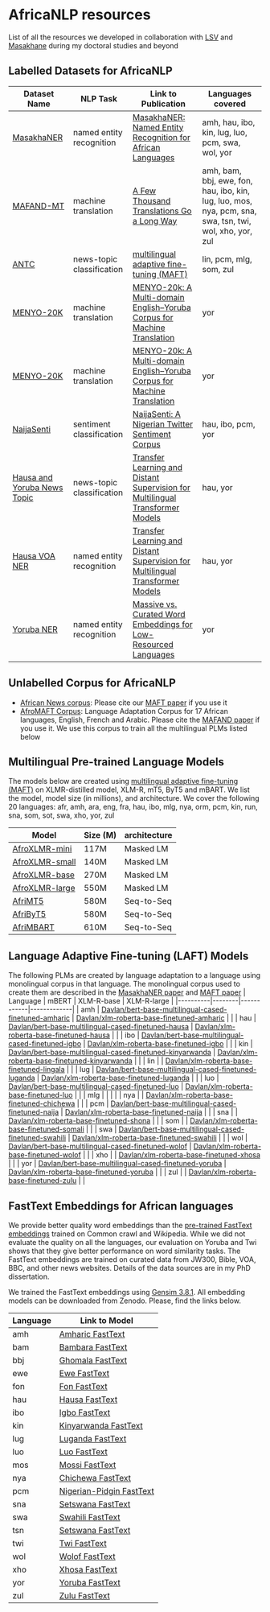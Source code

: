  # AfricaNLP resources
List of all the resources we developed in collaboration with [LSV](https://www.lsv.uni-saarland.de/) and [Masakhane](https://www.masakhane.io/) during my doctoral studies and beyond

## Labelled Datasets for AfricaNLP

| Dataset Name | NLP Task | Link to Publication  | Languages covered |
|----------|----------|--------|----------------------------|
| [MasakhaNER](https://github.com/masakhane-io/masakhane-ner) | named entity recognition | [MasakhaNER: Named Entity Recognition for African Languages](https://aclanthology.org/2021.tacl-1.66/)  | amh, hau, ibo, kin, lug, luo, pcm, swa, wol, yor|
| [MAFAND-MT](https://github.com/masakhane-io/lafand-mt) | machine translation | [A Few Thousand Translations Go a Long Way](https://aclanthology.org/2022.naacl-main.223/)| amh, bam, bbj, ewe, fon, hau, ibo, kin, lug, luo, mos, nya, pcm, sna, swa, tsn, twi, wol, xho, yor, zul|
| [ANTC](https://github.com/uds-lsv/afro-maft)      | news-topic classification | [multilingual adaptive fine-tuning (MAFT)](https://arxiv.org/abs/2204.06487) | lin, pcm, mlg, som, zul |
| [MENYO-20K](https://github.com/uds-lsv/menyo-20k_MT) | machine translation | [MENYO-20k: A Multi-domain English–Yoruba Corpus for Machine Translation](https://arxiv.org/abs/2103.08647v1)| yor|
| [MENYO-20K](https://github.com/uds-lsv/menyo-20k_MT) | machine translation | [MENYO-20k: A Multi-domain English–Yoruba Corpus for Machine Translation](https://arxiv.org/abs/2103.08647v1)| yor|
| [NaijaSenti](https://github.com/hausanlp/NaijaSenti) | sentiment classification | [NaijaSenti: A Nigerian Twitter Sentiment Corpus](https://arxiv.org/abs/2201.08277)| hau, ibo, pcm, yor|
| [Hausa and Yoruba News Topic](https://github.com/uds-lsv/transfer-distant-transformer-african) | news-topic classification | [Transfer Learning and Distant Supervision for Multilingual Transformer Models](https://aclanthology.org/2020.emnlp-main.204/)| hau, yor|
| [Hausa VOA NER](https://github.com/uds-lsv/transfer-distant-transformer-african) | named entity recognition | [Transfer Learning and Distant Supervision for Multilingual Transformer Models](https://aclanthology.org/2020.emnlp-main.204/)| hau, yor|
| [Yoruba NER](https://github.com/ajesujoba/YorubaTwi-Embedding/tree/master/Yoruba/Yoruba-NER) | named entity recognition | [Massive vs. Curated Word Embeddings for Low-Resourced Languages](https://aclanthology.org/2020.lrec-1.335/)| yor|


## Unlabelled Corpus for AfricaNLP
- [African News corpus](https://zenodo.org/record/6990609#.Yvjgu3UzY5k): Please cite our [MAFT paper](https://arxiv.org/abs/2204.06487) if you use it
- [AfroMAFT Corpus](https://zenodo.org/record/6990611#.Yvjq5nUzY5k): Language Adaptation Corpus for 17 African languages, English, French and Arabic. Please cite the [MAFAND paper](https://aclanthology.org/2022.naacl-main.223/) if you use it. We use this corpus to train all the multilingual PLMs listed below


## Multilingual Pre-trained Language Models
The models below are created using [multilingual adaptive fine-tuning (MAFT)](https://arxiv.org/abs/2204.06487) on XLMR-distilled model, XLM-R, mT5, ByT5 and mBART. We list the model, model size (in millions), and architecture. We cover the following 20 languages: afr, amh, ara, eng, fra, hau, ibo, mlg, nya, orm, pcm, kin, run, sna, som, sot, swa, xho, yor, zul 

| Model | Size (M)  | architecture |
|-------|-------|-----------------|
| [AfroXLMR-mini](https://huggingface.co/Davlan/afro-xlmr-mini) | 117M | Masked LM |
| [AfroXLMR-small](https://huggingface.co/Davlan/afro-xlmr-small) | 140M | Masked LM |
| [AfroXLMR-base](https://huggingface.co/Davlan/afro-xlmr-base) | 270M | Masked LM |
| [AfroXLMR-large](https://huggingface.co/Davlan/afro-xlmr-large) | 550M | Masked LM |
| [AfriMT5](https://huggingface.co/masakhane/afri-mt5-base) | 580M | Seq-to-Seq |
| [AfriByT5](https://huggingface.co/masakhane/afri-byt5-base) | 580M | Seq-to-Seq |
| [AfriMBART](https://huggingface.co/masakhane/afri-mbart50) | 610M | Seq-to-Seq |

## Language Adaptive Fine-tuning (LAFT) Models
The following PLMs are created by language adaptation to a language using monolingual corpus in that language. The monolingual corpus used to create them are described in the [MasakhaNER paper](https://aclanthology.org/2021.tacl-1.66/) and [MAFT paper](https://arxiv.org/abs/2204.06487)
| Language | mBERT  | XLM-R-base | XLM-R-large |
|----------|--------|------------|-------------|
| amh      | [Davlan/bert-base-multilingual-cased-finetuned-amharic](https://huggingface.co/Davlan/bert-base-multilingual-cased-finetuned-amharic)       | [Davlan/xlm-roberta-base-finetuned-amharic](https://huggingface.co/Davlan/xlm-roberta-base-finetuned-amharic)           |             |
| hau      | [Davlan/bert-base-multilingual-cased-finetuned-hausa](https://huggingface.co/Davlan/bert-base-multilingual-cased-finetuned-hausa)      | [Davlan/xlm-roberta-base-finetuned-hausa](https://huggingface.co/Davlan/xlm-roberta-base-finetuned-hausa)           |             |
| ibo      | [Davlan/bert-base-multilingual-cased-finetuned-igbo](https://huggingface.co/Davlan/bert-base-multilingual-cased-finetuned-igbo)       | [Davlan/xlm-roberta-base-finetuned-igbo](https://huggingface.co/Davlan/xlm-roberta-base-finetuned-igbo)           |             |
| kin      | [Davlan/bert-base-multilingual-cased-finetuned-kinyarwanda](https://huggingface.co/Davlan/bert-base-multilingual-cased-finetuned-kinyarwanda)        | [Davlan/xlm-roberta-base-finetuned-kinyarwanda](https://huggingface.co/Davlan/xlm-roberta-base-finetuned-kinyarwanda)           |             |
| lin      |        |  [Davlan/xlm-roberta-base-finetuned-lingala](https://huggingface.co/Davlan/xlm-roberta-base-finetuned-lingala)          |             |
| lug      | [Davlan/bert-base-multilingual-cased-finetuned-luganda](https://huggingface.co/Davlan/bert-base-multilingual-cased-finetuned-luganda)       | [Davlan/xlm-roberta-base-finetuned-luganda](https://huggingface.co/Davlan/xlm-roberta-base-finetuned-luganda)           |             |
| luo      | [Davlan/bert-base-multilingual-cased-finetuned-luo](https://huggingface.co/Davlan/bert-base-multilingual-cased-finetuned-luo)       | [Davlan/xlm-roberta-base-finetuned-luo](https://huggingface.co/Davlan/xlm-roberta-base-finetuned-luo)          |             |
| mlg      |        |            |             |
| nya      |        | [Davlan/xlm-roberta-base-finetuned-chichewa](https://huggingface.co/Davlan/xlm-roberta-base-finetuned-chichewa)           |             |
| pcm      | [Davlan/bert-base-multilingual-cased-finetuned-naija](https://huggingface.co/Davlan/bert-base-multilingual-cased-finetuned-naija)        | [Davlan/xlm-roberta-base-finetuned-naija](https://huggingface.co/Davlan/xlm-roberta-base-finetuned-naija)          |             |
| sna      |        | [Davlan/xlm-roberta-base-finetuned-shona](https://huggingface.co/Davlan/xlm-roberta-base-finetuned-shona)           |             |
| som      |        | [Davlan/xlm-roberta-base-finetuned-somali](https://huggingface.co/Davlan/xlm-roberta-base-finetuned-somali)           |             |
| swa      | [Davlan/bert-base-multilingual-cased-finetuned-swahili](https://huggingface.co/Davlan/bert-base-multilingual-cased-finetuned-swahili)       | [Davlan/xlm-roberta-base-finetuned-swahili](https://huggingface.co/Davlan/xlm-roberta-base-finetuned-swahili)           |             |
| wol      | [Davlan/bert-base-multilingual-cased-finetuned-wolof](https://huggingface.co/Davlan/bert-base-multilingual-cased-finetuned-wolof)       |            [Davlan/xlm-roberta-base-finetuned-wolof](https://huggingface.co/Davlan/xlm-roberta-base-finetuned-wolof)  |           |
| xho      |        | [Davlan/xlm-roberta-base-finetuned-xhosa](https://huggingface.co/Davlan/xlm-roberta-base-finetuned-xhosa)          |             |
| yor      | [Davlan/bert-base-multilingual-cased-finetuned-yoruba](https://huggingface.co/Davlan/bert-base-multilingual-cased-finetuned-yoruba)       | [Davlan/xlm-roberta-base-finetuned-yoruba](https://huggingface.co/Davlan/xlm-roberta-base-finetuned-yoruba)           |             |
| zul      |        | [Davlan/xlm-roberta-base-finetuned-zulu](https://huggingface.co/Davlan/xlm-roberta-base-finetuned-zulu)           |             |

## FastText Embeddings for African languages
We provide better quality word embeddings than the [pre-trained FastText embeddings](https://fasttext.cc/docs/en/crawl-vectors.html) trained on Common crawl and Wikipedia. While we did not evaluate the quality on all the languages, our evaluation on Yoruba and Twi shows that they give better performance on word similarity tasks. The FastText embeddings are trained on curated data from JW300, Bible, VOA, BBC, and other news websites. Details of the data sources are in my PhD dissertation. 

We trained the FastText embeddings using [Gensim 3.8.1](https://pypi.org/project/gensim/3.8.1/). All embedding models can be downloaded from Zenodo. Please, find the links below. 

| Language | Link to Model  |
|----------|-----------------|
| amh | [Amharic FastText](https://zenodo.org/record/6988528#.YvePxXUzY5k)  |
| bam | [Bambara FastText](https://zenodo.org/record/6987246#.YveVNnUzY5k) |
| bbj | [Ghomala FastText](https://zenodo.org/record/6988547#.YveVlHUzY5k)  |
| ewe | [Ewe FastText](https://zenodo.org/record/6988555#.YveVknUzY5k)  |
| fon | [Fon FastText](https://zenodo.org/record/6988727#.YveVonUzY5k) |
| hau | [Hausa FastText](https://zenodo.org/record/6989326#.YvgMA3UzY5k) |
| ibo | [Igbo FastText](https://zenodo.org/record/6988731#.Yve923UzY5k)  |
| kin | [Kinyarwanda FastText](https://zenodo.org/record/6988740#.Yve93nUzY5k)  |
| lug | [Luganda FastText](https://zenodo.org/record/6988742#.Yve94XUzY5k)  |
| luo | [Luo FastText](https://zenodo.org/record/6988914#.Yve_bHUzY5k)  |
| mos | [Mossi FastText](https://zenodo.org/record/6988918#.Yve_bXUzY5k) |
| nya | [Chichewa FastText](https://zenodo.org/record/6988932#.YvgMJXUzY5k)  |
| pcm | [Nigerian-Pidgin FastText](https://zenodo.org/record/6988939#.YvfDDHUzY5k)  |
| sna | [Setswana FastText](https://zenodo.org/record/6989116#.YvfNc3UzY5k) |
| swa | [Swahili FastText](https://zenodo.org/record/6989122#.YvgMTnUzY5k)  |
| tsn | [Setswana FastText](https://zenodo.org/record/6989116#.YvgMjHUzY5k) |
| twi | [Twi FastText](https://zenodo.org/record/6988532#.YveVmXUzY5k)  |
| wol | [Wolof FastText](https://zenodo.org/record/6989168#.YvgMznUzY5k)  |
| xho | [Xhosa FastText](https://zenodo.org/record/6989303#.YvgM6nUzY5k)  |
| yor | [Yoruba FastText](https://zenodo.org/record/6987250#.YveVi3UzY5k)  |
| zul | [Zulu FastText](https://zenodo.org/record/6989305#.YvgNCXUzY5k) |
